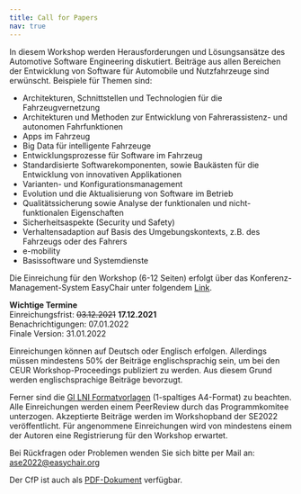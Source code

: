 ```yaml
---
title: Call for Papers
nav: true
---
```


In diesem Workshop werden Herausforderungen und Lösungsansätze des Automotive Software Engineering diskutiert. Beiträge aus allen Bereichen der Entwicklung von Software für Automobile und Nutzfahrzeuge sind erwünscht. Beispiele für Themen sind:

- Architekturen, Schnittstellen und Technologien für die Fahrzeugvernetzung
- Architekturen und Methoden zur Entwicklung von Fahrerassistenz- und autonomen Fahrfunktionen
- Apps im Fahrzeug
- Big Data für intelligente Fahrzeuge
- Entwicklungsprozesse für Software im Fahrzeug
- Standardisierte Softwarekomponenten, sowie Baukästen für die Entwicklung von innovativen Applikationen
- Varianten- und Konfigurationsmanagement
- Evolution und die Aktualisierung von Software im Betrieb
- Qualitätssicherung sowie Analyse der funktionalen und nicht-funktionalen Eigenschaften
- Sicherheitsaspekte (Security und Safety)   
- Verhaltensadaption auf Basis des Umgebungskontexts, z.B. des Fahrzeugs oder des Fahrers
- e-mobility
- Basissoftware und Systemdienste


Die Einreichung für den Workshop (6-12 Seiten) erfolgt über das Konferenz-Management-System EasyChair unter folgendem [Link](https://easychair.org/conferences/?conf=ase2022). 

__Wichtige Termine__\
Einreichungsfrist: ~~03.12.2021~~ __17.12.2021__\
Benachrichtigungen: 07.01.2022\
Finale Version: 31.01.2022


Einreichungen können auf Deutsch oder Englisch erfolgen. Allerdings müssen mindestens 50% der Beiträge englischsprachig sein, um bei den CEUR Workshop-Proceedings publiziert zu werden. Aus diesem Grund werden englischsprachige Beiträge bevorzugt.

Ferner sind die [GI LNI Formatvorlagen](https://gi.de/service/publikationen/lni#panel-2270-0) (1-spaltiges A4-Format) zu beachten. Alle Einreichungen werden einem PeerReview durch das Programmkomitee unterzogen. Akzeptierte Beiträge werden im Workshopband der SE2022 veröffentlicht. Für angenommene Einreichungen wird von mindestens einem der Autoren eine Registrierung für den Workshop erwartet. 

Bei Rückfragen oder Problemen wenden Sie sich bitte per Mail an: ase2022@easychair.org

Der CfP ist auch als [PDF-Dokument](https://github.com/ASE-Workshop/2022/raw/main/images/ASE2022-WorkshopCfP.pdf) verfügbar. 
